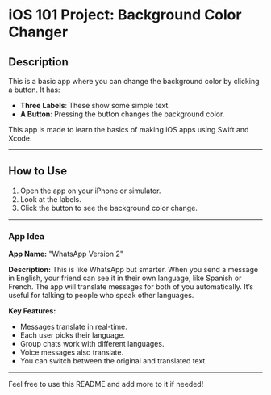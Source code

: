 # iOS 101 Project: Background Color Changer

## Description
This is a basic app where you can change the background color by clicking a button. It has:
- **Three Labels**: These show some simple text.
- **A Button**: Pressing the button changes the background color.

This app is made to learn the basics of making iOS apps using Swift and Xcode.

---

## How to Use
1. Open the app on your iPhone or simulator.
2. Look at the labels.
3. Click the button to see the background color change.

---


### App Idea
**App Name:** "WhatsApp Version 2"

**Description:**
This is like WhatsApp but smarter. When you send a message in English, your friend can see it in their own language, like Spanish or French. The app will translate messages for both of you automatically. It’s useful for talking to people who speak other languages. 

**Key Features:**
- Messages translate in real-time.
- Each user picks their language.
- Group chats work with different languages.
- Voice messages also translate.
- You can switch between the original and translated text.

---

Feel free to use this README and add more to it if needed!

